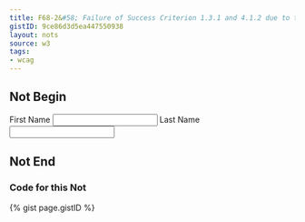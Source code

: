 ```yaml
---
title: F68-2&#58; Failure of Success Criterion 1.3.1 and 4.1.2 due to the association of label and user interface controls not being programmatically determined
gistID: 9ce86d3d5ea447550938
layout: nots
source: w3
tags:
- wcag
---
```


<h2 aria-describedby="{{ page.gistID }}">Not Begin</h2>
<div class="rendered-not">
<form action="..." method="post"> 
<p> 
<label>First Name</label>
<input type="text" name="firstname"> 
<label>Last Name</label> 
<input type="text" name="lastname"> 
</p> 
</form>
</div> <!-- rendered-not -->

<h2 aria-describedby="{{ page.gistID }}">Not End</h2>

<h3 aria-describedby="{{ page.gistID }}">Code for this Not</h3>
{% gist page.gistID %}